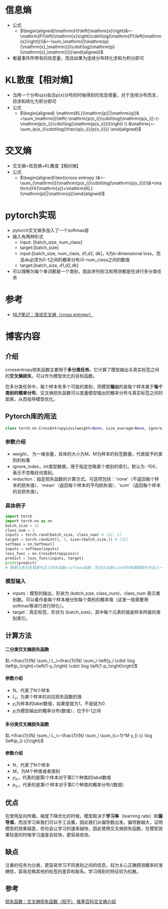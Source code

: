 # 信息熵

- 公式
  - $\begin{aligned}\mathrm{H}\left(\mathrm{x}\right)&=-\mathrm{P}\left(\mathrm{x}\right)\cdot\log(\mathrm{P}\left(\mathrm{x}\right))\\&=-\sum_\mathrm{i}\mathrm{p}(\mathrm{x}_\mathrm{i})\cdot\log(\mathrm{p}(\mathrm{x}_\mathrm{i}))\end{aligned}$
- 衡量事件所带有的信息量，而且如果为连续分布转化求和为积分即可

# KL散度【相对熵】

- 当用一个分布q(x)拟合p(x)分布的时候得到的信息增量，对于连续分布而言，将求和转化为积分即可
- 公式
  - $\begin{aligned}
    \mathrm{KL}(\mathrm{p}||\mathrm{q})& =\sum_\mathrm{i}\left(-\mathrm{p(x_i)}\cdot\log(\mathrm{q(x_i)}-(-\mathrm{p(x_i)}\cdot\log(\mathrm{p(x_i)})))\right) \\
    &\mathrm{=-\sum_ip(x_i)\cdot\log(\frac{q(x_i)}{p(x_i)})}
    \end{aligned}$

# 交叉熵

- 交叉熵=信息熵+KL散度【相对熵】
- 公式
  - $\begin{aligned}\text{cross entropy }&=-\sum_{\mathrm{i}}\mathrm{p(x_i)}\cdot\log(\mathrm{q(x_i)})\\&=\mathrm{H}(\mathrm{x})+\mathrm{KL}(\mathrm{p}||\mathrm{q})\end{aligned}$

# pytorch实现

- pytorch交叉熵多加入了一个softmax层
- 输入有两种形式
  - input: [batch_size, num_class]
  - target:[batch_size]
  - input:[batch_size, num_class, d1,d2, dk]，k为k-dimensional loss，而且dk必须为0-1之间的概率分布/0-num_class之间的数值
  - target:[batch_size, d1,d2,dk]
- 可以理解为每个单词都是一个类别，因此序列标注和预测都是在进行多分类任务

# 参考

- [NLP笔记：浅谈交叉熵（cross entropy）](https://blog.csdn.net/codename_cys/article/details/110288295)

# 博客内容

## 介绍

crossentropy损失函数主要用于**多分类任务**。它计算了模型输出与真实标签之间的**交叉熵损失**，可以作为模型优化的目标函数。

在多分类任务中，每个样本有多个可能的类别，而模型**输出**的是每个样本属于**每个类别的概率分布**。交叉熵损失函数可以度量模型输出的概率分布与真实标签之间的距离，从而指导模型优化。

## Pytorch库的用法

```py
class torch.nn.CrossEntropyLoss(weight=None, size_average=None, ignore_index=-100, reduce=None, reduction='mean')
```
### 参数介绍

- weight， 为一维张量，具体的大小为M，M为样本的标签数量，代表赋予的类别的权重
- ignore_index，int类型数据，用于指定忽略某个类别的索引。默认为 -100，表示不忽略任何类别。
- reduction：指定损失函数的计算方式。可选项包括：'none'（不返回每个样本的损失值）、'mean'（返回每个样本的平均损失值）、'sum'（返回每个样本的总损失值）。

### 具体例子

```py
import torch
import torch.nn as nn
batch_size = 32
class_num = 3
inputs = torch.rand(batch_size, class_num) # [32, 3]
target = torch.randint(0, 3, size=(batch_size,)) # [32]
softmax = nn.Softmax()
inputs = softmax(inputs)
loss_func = nn.CrossEntropyLoss()
predict = loss_func(inputs, target)
print(predict)
# 需要注意的是需要先定义损失函数/softmax函数，而且在设置size的时候需要额外多加入一个括号
```
### 模型输入

- inputs：模型的输出，形状为 (batch_size, class_num)，class_num 表示类别数。可以看作是每个样本被分到每个类别的概率值（这里一般需要用softmax等进行进行转化）。
- target：真实标签，形状为 (batch_size)，其中每个元素的值是样本所属的类别索引。

## 计算方法

#### 二分类交叉熵损失函数

$L=\frac{1}{N} \sum_i L_i=\frac{1}{N} \sum_i-\left[y_i \cdot \log \left(p_i\right)+\left(1-y_i\right) \cdot \log \left(1-p_i\right)\right]$

#### 参数介绍

- N，代表了N个样本
- $L_{i}$，为某个样本的对应损失函数的值
- $y_{i}$为样本的label数值，如果是就为1，不是就为0
- $p_{i}$为模型输出的概率分布(数值），位于0-1之间

#### 多分类交叉熵损失函数

$L=\frac{1}{N} \sum_i L_i=-\frac{1}{N} \sum_i \sum_{c=1}^M y_{i c} \log \left(p_{i c}\right)$

#### 参数介绍

- N，代表了N个样本
- M，为M个种类或者类别
- $y_{ic}$，代表的是第i个样本对于第C个种类的label数值
- $p_{ic}$，代表的是第i个样本对于第C个种类的概率分布/(数值）

## 优点

在使用反向传播，梯度下降优化的时候，模型取决于**学习率**（learning rate）和**偏导值**，而且学习率我们可以手工设置，因此我们从偏导数出发。偏导数越大，证明模型的效果越差，但也会让学习的速率越快，因此使用交叉熵损失函数，在模型效果较差的时候学习速度会较快，更容易收敛。

## 缺点

注重的任务为分类，更容易学习不同类别之间的信息，较为关心正确预测概率的准确性，容易忽略其他的标签的差异和联系。学习得到的特征较为松散。

## 参考

[损失函数｜交叉熵损失函数（知乎）](https://zhihu.com/tardis/zm/art/35709485?source_id=1003)
[维基百科交叉熵介绍](https://zh.wikipedia.org/wiki/%E4%BA%A4%E5%8F%89%E7%86%B5)